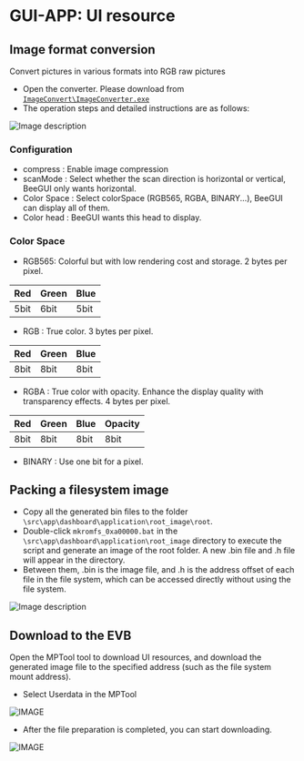 # GUI-APP: UI resource 
## Image format conversion
Convert pictures in various formats into RGB raw pictures
* Open the converter. Please download from [```ImageConvert\ImageConverter.exe```](https://wiki.realtek.com/display/BTMKT/BLE+Soc+Image+Convert+Tool) 
* The operation steps and detailed instructions are as follows: 


![Image description](https://foruda.gitee.com/images/1686896876324689552/b3be8646_10088396.png "converter.png")


### Configuration
- compress : Enable image compression
- scanMode : Select whether the scan direction is horizontal or vertical, BeeGUI only wants horizontal.
- Color Space : Select colorSpace (RGB565, RGBA, BINARY...), BeeGUI can display all of them.
- Color head : BeeGUI wants this head to display.

### Color Space

- RGB565: Colorful but with low rendering cost and storage. 2 bytes per pixel.


|  Red |  Green |  Blue |
|----------|------------|-----------|
|  5bit|  6bit  |  5bit |

- RGB : True color. 3 bytes per pixel.

|  Red |  Green |  Blue |
|----------|------------|-----------|
|  8bit|  8bit  |  8bit |
- RGBA : True color with opacity. Enhance the display quality with transparency effects. 4 bytes per pixel.

|  Red |  Green |  Blue |  Opacity |
|----------|------------|-----------|--------------|
|  8bit|  8bit  |  8bit |    8bit  |
- BINARY : Use one bit for a pixel.



##  Packing a filesystem image
* Copy all the generated bin files to the folder ```\src\app\dashboard\application\root_image\root```.
* Double-click ```mkromfs_0xa00000.bat``` in the ```\src\app\dashboard\application\root_image``` directory to execute the script and generate an image of the root folder. A new .bin file and .h file will appear in the directory.
* Between them, .bin is the image file, and .h is the address offset of each file in the file system, which can be accessed directly without using the file system.


![Image description](https://foruda.gitee.com/images/1688020664001827838/9ac00e5e_10088396.png "20230629143256.png")


##  Download to the EVB
Open the MPTool tool to download UI resources, and download the generated image file to the specified address (such as the file system mount address).
* Select Userdata in the MPTool


![IMAGE](https://foruda.gitee.com/images/1661756726607530695/04525d61_11406702.png "IMAGE")


* After the file preparation is completed, you can start downloading.


![IMAGE](https://foruda.gitee.com/images/1661757159634868348/d20d4a49_11406702.png "IMAGE")
























